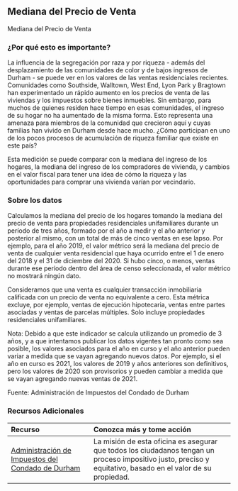 ## Mediana del Precio de Venta
Mediana del Precio de Venta

### ¿Por qué esto es importante?
La influencia de la segregación por raza y por riqueza - además del desplazamiento de las comunidades de color y de bajos ingresos de Durham - se puede ver en los valores de las ventas residenciales recientes. Comunidades como Southside, Walltown, West End, Lyon Park y Bragtown han experimentado un rápido aumento en los precios de venta de las viviendas y los impuestos sobre bienes inmuebles. Sin embargo, para muchos de quienes residen hace tiempo en esas comunidades, el ingreso de su hogar no ha aumentado de la misma forma. Esto representa una amenaza para miembros de la comunidad que crecieron aquí y cuyas familias han vivido en Durham desde hace mucho. ¿Cómo participan en uno de los pocos procesos de acumulación de riqueza familiar que existe en este país? 

Esta medición se puede comparar con la mediana del ingreso de los hogares, la mediana del ingreso de los compradores de vivienda, y cambios en el valor fiscal para tener una idea de cómo la riqueza y las oportunidades para comprar una vivienda varían por vecindario.
 
### Sobre los datos
Calculamos la mediana del precio de los hogares tomando la mediana del precio de venta para propiedades residenciales unifamiliares durante un período de tres años, formado por el año a medir y el año anterior y posterior al mismo, con un total de más de cinco ventas en ese lapso. Por ejemplo, para el año 2019, el valor métrico será la mediana del precio de venta de cualquier venta residencial que haya ocurrido entre el 1 de enero del 2018 y el 31 de diciembre del 2020. Si hubo cinco, o menos, ventas durante ese período dentro del área de censo seleccionada, el valor métrico no mostrará ningún dato.

Consideramos que una venta es cualquier transacción inmobiliaria calificada con un precio de venta no equivalente a cero. Esta métrica excluye, por ejemplo, ventas de ejecución hipotecaria, ventas entre partes asociadas y ventas de parcelas múltiples. Solo incluye propiedades residenciales unifamiliares.

Nota: Debido a que este indicador se calcula utilizando un promedio de 3 años, y a que intentamos publicar los datos vigentes tan pronto como sea posible, los valores asociados para el año en curso y el año anterior pueden variar a medida que se vayan agregando nuevos datos. Por ejemplo, si el año en curso es 2021, los valores de 2019 y años anteriores son definitivos, pero los valores de 2020 son provisorios y pueden cambiar a medida que se vayan agregando nuevas ventas de 2021.

Fuente: Administración de Impuestos del Condado de Durham

### Recursos Adicionales
|Recurso | Conozca más y tome acción |
|:--- | :--- |
|[Administración de Impuestos del Condado de Durham](https://www.dconc.gov/county-departments/departments-f-z/tax-administration)| La misión de esta oficina es asegurar que todos los ciudadanos tengan un proceso impositivo justo, preciso y equitativo, basado en el valor de su propiedad. |
